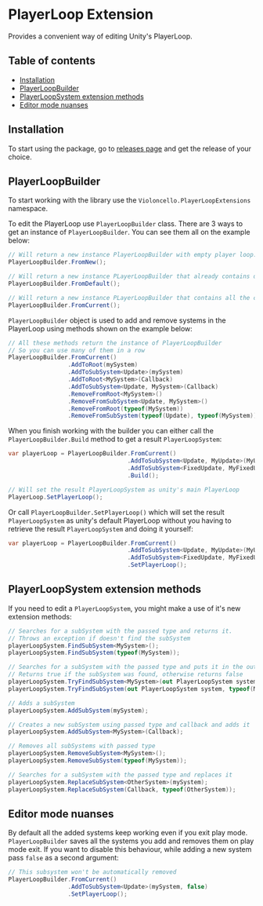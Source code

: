 <!-- omit from toc -->
# PlayerLoop Extension
Provides a convenient way of editing Unity's PlayerLoop.

<!-- omit from toc -->
## Table of contents
- [Installation](#installation)
- [PlayerLoopBuilder](#playerloopbuilder)
- [PlayerLoopSystem extension methods](#playerloopsystem-extension-methods)
- [Editor mode nuanses](#editor-mode-nuanses)

## Installation
To start using the package, go to [releases page](https://github.com/SassyAssSas/playerloop-extension/releases) and get the release of your choice.

## PlayerLoopBuilder
To start working with the library use the `Violoncello.PlayerLoopExtensions` namespace.

To edit the PlayerLoop use `PlayerLoopBuilder` class. There are 3 ways to get an instance of `PlayerLoopBuilder`. You can see them all on the example below:
```csharp
// Will return a new instance PlayerLoopBuilder with empty player loop:
PlayerLoopBuilder.FromNew();

// Will return a new instance PLayerLoopBuilder that already contains default PlayerLoop systems:
PlayerLoopBuilder.FromDefault();

// Will return a new instance PLayerLoopBuilder that contains all the current PlayerLoop systems:
PlayerLoopBuilder.FromCurrent();
``` 

`PlayerLoopBuilder` object is used to add and remove systems in the PlayerLoop using methods shown on the example below:
```csharp
// All these methods return the instance of PlayerLoopBuilder
// So you can use many of them in a row
PlayerLoopBuilder.FromCurrent()
                 .AddToRoot(mySystem)
                 .AddToSubSystem<Update>(mySystem)
                 .AddToRoot<MySystem>(Callback) 
                 .AddToSubSystem<Update, MySystem>(Callback)
                 .RemoveFromRoot<MySystem>()
                 .RemoveFromSubSystem<Update, MySystem>()
                 .RemoveFromRoot(typeof(MySystem))
                 .RemoveFromSubSystem(typeof(Update), typeof(MySystem));
```
When you finish working with the builder you can either call the `PlayerLoopBuilder.Build` method to get a result `PlayerLoopSystem`:
```csharp
var playerLoop = PlayerLoopBuilder.FromCurrent()
                                  .AddToSubSystem<Update, MyUpdate>(MyUpdateCallback)
                                  .AddToSubSystem<FixedUpdate, MyFixedUpdate>()
                                  .Build();

// Will set the result PlayerLoopSystem as unity's main PlayerLoop 
PlayerLoop.SetPlayerLoop();
```
Or call `PlayerLoopBuilder.SetPlayerLoop()` which will set the result `PlayerLoopSystem` as unity's default PlayerLoop without you having to retrieve the result `PlayerLoopSystem` and doing it yourself: 
```csharp
var playerLoop = PlayerLoopBuilder.FromCurrent()
                                  .AddToSubSystem<Update, MyUpdate>(MyUpdateCallback)
                                  .AddToSubSystem<FixedUpdate, MyFixedUpdate>()
                                  .SetPlayerLoop();
```

## PlayerLoopSystem extension methods
If you need to edit a `PlayerLoopSystem`, you might make a use of it's new extension methods:
```csharp
// Searches for a subSystem with the passed type and returns it.
// Throws an exception if doesn't find the subSystem
playerLoopSystem.FindSubSystem<MySystem>();
playerLoopSystem.FindSubSystem(typeof(MySystem));

// Searches for a subSystem with the passed type and puts it in the out variable.
// Returns true if the subSystem was found, otherwise returns false
playerLoopSystem.TryFindSubSystem<MySystem>(out PlayerLoopSystem system);
playerLoopSystem.TryFindSubSystem(out PlayerLoopSystem system, typeof(MySystem));

// Adds a subSystem
playerLoopSystem.AddSubSystem(mySystem);

// Creates a new subSystem using passed type and callback and adds it
playerLoopSystem.AddSubSystem<MySystem>(Callback);

// Removes all subSystems with passed type
playerLoopSystem.RemoveSubSystem<MySystem>();
playerLoopSystem.RemoveSubSystem(typeof(MySystem));

// Searches for a subSystem with the passed type and replaces it
playerLoopSystem.ReplaceSubSystem<OtherSystem>(mySystem);
playerLoopSystem.ReplaceSubSystem(Callback, typeof(OtherSystem));
```

## Editor mode nuanses
By default all the added systems keep working even if you exit play mode. `PlayerLoopBuilder` saves all the systems you add and removes them on play mode exit. If you want to disable this behaviour, while adding a new system pass `false` as a second argument:
```csharp
// This subsystem won't be automatically removed
PlayerLoopBuilder.FromCurrent()
                 .AddToSubSystem<Update>(mySystem, false)
                 .SetPlayerLoop();
```